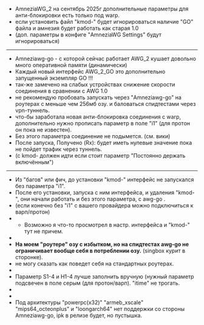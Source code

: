 + AmneziaWG_2  на сентябрь 2025г дополнительные параметры для анти-блокировки есть только под warp.
+ если установить файл "kmod-" будет игнорироваться наличие "GO" файла и амнезия будет работать как старая 1.0
+ (доп. параметры в конфиге "AmneziaWG Settings" будут игнорироваться)
-----
+ Amneziawg-go - с которой сейчас работает AWG_2 кушает довольно много оперативной памяти (динамически)
+ Каждый новый интерфейс AWG_2_GO  это дополнительно запущенный экземпляр GO !!!
+ так-же замечено на слабых устройствах снижение скорости соединения в сравнении с AWG 1.0
+ не рекомендую пробовать запускать через "Amneziawg-go" на роутерах с меньше чем 256мб озу. и баловаться спидтестами через vpn-туннель.
+ что-бы заработала новая анти-блокировка соединения с warp, дополнительно нужно прописать параметр в поле "i1" (для протон он пока не известен).
+ Без этого параметра соединение не подымется. (см. вики)
+ После запуска, Получено (Rx):  будет иметь нулевые значение пока не пойдет трафик через туннель. 
+ (с kmod- должен идти если стоит параметр "Постоянно держать включённым")
-----
+ Из "багов" или фич, до установки "kmod-"  интерфейс не запускался без параметра "i1".
+ После его установки, запуска с ним интерфейса, и удаления "kmod-", они начали работать и без этого параметра, с awg-go .
+ (если конечно без "i1" с вашего провайдера можно подключиться к варп/протон)
+ + Возможно я что-то просмотрел в настр. интерфейса и "kmod-" тут не причем.
+
+ **На моем "роутере" озу с избытком, но на спидтестах awg-go не ограничивает вообще себя в потреблении озу.** (singbox курит в сторонке).
+ не могу сказать как поведет себя на стандартных роутерах.
+ 
+ Параметр S1-4 и H1-4  лучше заполнить вручную (нужный параметр подсвечен в поле серым (для протон/варп). "itime" не трогать.
+
+
+ Под архитектуры "powerpc(x32)" "armeb_xscale" "mips64_octeonplus" и "loongarch64" нет поддержки со стороны Amneziawg-go, ipk в релизе будет, но пустышка.
